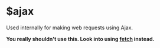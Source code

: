 # $ajax

Used internally for making web requests using Ajax.

**You really shouldn't use this. Look into using [fetch](https://developer.mozilla.org/en-US/docs/Web/API/Fetch_API/Using_Fetch) instead.**